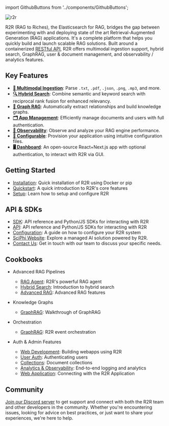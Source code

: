 
import GithubButtons from '../components/GithubButtons';


![r2r](./images/r2r.png)

R2R (RAG to Riches), the Elasticsearch for RAG, bridges the gap between experimenting with and deploying state of the art Retrieval-Augmented Generation (RAG) applications. It's a complete platform that helps you quickly build and launch scalable RAG solutions. Built around a containerized [RESTful API](/api-reference/introduction), R2R offers multimodal ingestion support, hybrid search, GraphRAG, user & document management, and observability / analytics features.

## Key Features
- [**📁 Multimodal Ingestion**](/documentation/configuration/ingestion/overview): Parse `.txt`, `.pdf`, `.json`, `.png`, `.mp3`, and more.
- [**🔍 Hybrid Search**](/cookbooks/hybrid-search): Combine semantic and keyword search with reciprocal rank fusion for enhanced relevancy.
- [**🔗 Graph RAG**](/cookbooks/graphrag): Automatically extract relationships and build knowledge graphs.
- [**🗂️ App Management**](/cookbooks/user-auth): Efficiently manage documents and users with full authentication.
- [**🔭 Observability**](/cookbooks/observability): Observe and analyze your RAG engine performance.
- [**🧩 Configurable**](/documentation/configuration/introduction): Provision your application using intuitive configuration files.
- [**🖥️ Dashboard**](https://github.com/SciPhi-AI/R2R-Dashboard): An open-source React+Next.js app with optional authentication, to interact with R2R via GUI.

## Getting Started

- [Installation](/documentation/installation): Quick installation of R2R using Docker or pip
- [Quickstart](/documentation/quickstart): A quick introduction to R2R's core features
- [Setup](/documentation/configuration/introduction): Learn how to setup and configure R2R

## API & SDKs

- [SDK](/documentation/python-sdk): API reference and Python/JS SDKs for interacting with R2R
- [API](/api-reference/introduction): API reference and Python/JS SDKs for interacting with R2R
- [Configuration](/documentation/configuration): A guide on how to configure your R2R system
- [SciPhi Website](https://sciphi.ai/): Explore a managed AI solution powered by R2R.
- [Contact Us](mailto:founders@sciphi.ai): Get in touch with our team to discuss your specific needs.

## Cookbooks

- Advanced RAG Pipelines
  - [RAG Agent](/cookbooks/agent): R2R's powerful RAG agent
  - [Hybrid Search](/cookbooks/hybrid-search): Introduction to hybrid search
  - [Advanced RAG](/cookbooks/advanced-rag): Advanced RAG features

- Knowledge Graphs
  - [GraphRAG](/cookbooks/graphrag): Walkthrough of GraphRAG

- Orchestration
  - [GraphRAG](/cookbooks/orchestration): R2R event orchestration

- Auth & Admin Features
  - [Web Development](/cookbooks/web-dev): Building webapps using R2R
  - [User Auth](/cookbooks/user-auth): Authenticating users
  - [Collections](/cookbooks/collections): Document collections
  - [Analytics & Observability](/cookbooks/observability): End-to-end logging and analytics
  - [Web Application](/cookbooks/application): Connecting with the R2R Application

## Community

[Join our Discord server](https://discord.gg/p6KqD2kjtB) to get support and connect with both the R2R team and other developers in the community. Whether you're encountering issues, looking for advice on best practices, or just want to share your experiences, we're here to help.